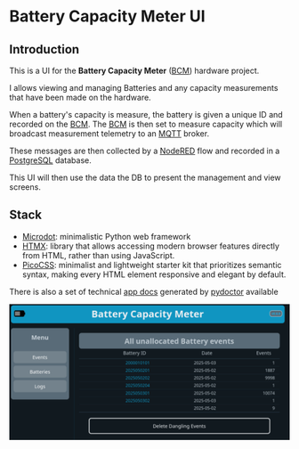 Battery Capacity Meter UI
=========================

Introduction
------------

This is a UI for the **Battery Capacity Meter** ([BCM][]) hardware project.

I allows viewing and managing Batteries and any capacity measurements that have
been made on the hardware.

When a battery's capacity is measure, the battery is given a unique ID and
recorded on the [BCM][]. The [BCM][] is then set to measure capacity which will
broadcast measurement telemetry to an [MQTT][] broker.

These messages are then collected by a [NodeRED][] flow and recorded in a
[PostgreSQL][] database.

This UI will then use the data the DB to present the management and view
screens.

Stack
-----

* [Microdot][]: minimalistic Python web framework
* [HTMX][]: library that allows accessing modern browser features directly from
        HTML, rather than using JavaScript.
* [PicoCSS][]: minimalist and lightweight starter kit that prioritizes semantic
           syntax, making every HTML element responsive and elegant by default.

There is also a set of technical [app docs][] generated by [pydoctor][] available

![Screenshot](doc/img/Screenshot_1.png)



<!-- Links -->
[BCM]: http://gitlab.gaul.za/gaulnet/battery-capacity-meter
[MQTT]: https://mqtt.org
[NodeRED]: https://nodered.org/docs
[PostgreSQL]: https://www.postgresql.org/
[Microdot]: https://microdot.readthedocs.io/en/latest/
[HTMX]: https://htmx.org/
[PicoCSS]: https://picocss.com/
[pydoctor]: https://pydoctor.readthedocs.io/
[app docs]: http://gaulnet.pages.gaul.za/battery-capacity-meter-ui/

